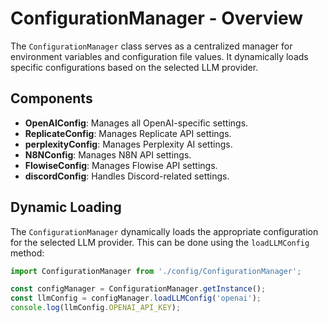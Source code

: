 # ConfigurationManager - Overview

The `ConfigurationManager` class serves as a centralized manager for environment variables and configuration file values. It dynamically loads specific configurations based on the selected LLM provider.

## Components
- **OpenAIConfig**: Manages all OpenAI-specific settings.
- **ReplicateConfig**: Manages Replicate API settings.
- **perplexityConfig**: Manages Perplexity AI settings.
- **N8NConfig**: Manages N8N API settings.
- **FlowiseConfig**: Manages Flowise API settings.
- **discordConfig**: Handles Discord-related settings.

## Dynamic Loading

The `ConfigurationManager` dynamically loads the appropriate configuration for the selected LLM provider. This can be done using the `loadLLMConfig` method:

```typescript
import ConfigurationManager from './config/ConfigurationManager';

const configManager = ConfigurationManager.getInstance();
const llmConfig = configManager.loadLLMConfig('openai');
console.log(llmConfig.OPENAI_API_KEY);
```
